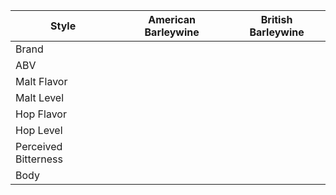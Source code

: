 Style | American Barleywine | British Barleywine
--|--|--
Brand | |
ABV | |
Malt Flavor | |
Malt Level | |
Hop Flavor | |
Hop Level | |
Perceived Bitterness | |
Body | |